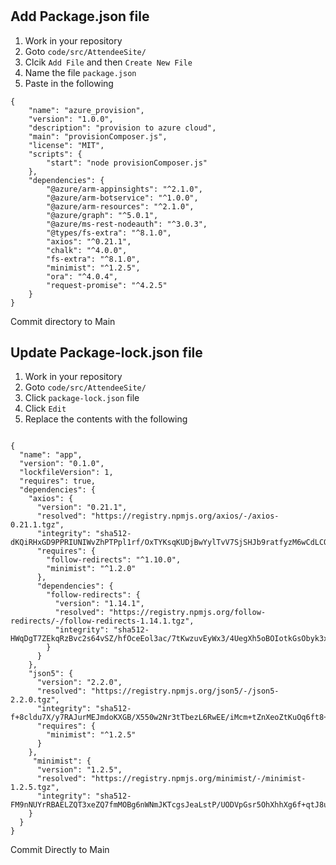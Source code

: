 #

## Add Package.json file
1. Work in your repository
2. Goto `code/src/AttendeeSite/`
3. Clcik `Add File` and then `Create New File`
4. Name the file `package.json`
5. Paste in the following
```
{
    "name": "azure_provision",
    "version": "1.0.0",
    "description": "provision to azure cloud",
    "main": "provisionComposer.js",
    "license": "MIT",
    "scripts": {
        "start": "node provisionComposer.js"
    },
    "dependencies": {
        "@azure/arm-appinsights": "^2.1.0",
        "@azure/arm-botservice": "^1.0.0",
        "@azure/arm-resources": "^2.1.0",
        "@azure/graph": "^5.0.1",
        "@azure/ms-rest-nodeauth": "^3.0.3",
        "@types/fs-extra": "^8.1.0",
        "axios": "^0.21.1",
        "chalk": "^4.0.0",
        "fs-extra": "^8.1.0",
        "minimist": "^1.2.5",
        "ora": "^4.0.4",
        "request-promise": "^4.2.5"
    }
}
```
Commit directory to Main

## Update Package-lock.json file
1. Work in your repository
2. Goto `code/src/AttendeeSite/`
3. Click `package-lock.json` file
4. Click `Edit`
5. Replace the contents with the following
```

{
  "name": "app",
  "version": "0.1.0",
  "lockfileVersion": 1,
  "requires": true,
  "dependencies": {
    "axios": {
      "version": "0.21.1",
      "resolved": "https://registry.npmjs.org/axios/-/axios-0.21.1.tgz",
      "integrity": "sha512-dKQiRHxGD9PPRIUNIWvZhPTPpl1rf/OxTYKsqKUDjBwYylTvV7SjSHJb9ratfyzM6wCdLCOYLzs73qpg5c4iGA==",
      "requires": {
        "follow-redirects": "^1.10.0",
        "minimist": "^1.2.0"
      },
      "dependencies": {
        "follow-redirects": {
          "version": "1.14.1",
          "resolved": "https://registry.npmjs.org/follow-redirects/-/follow-redirects-1.14.1.tgz",
          "integrity": "sha512-HWqDgT7ZEkqRzBvc2s64vSZ/hfOceEol3ac/7tKwzuvEyWx3/4UegXh5oBOIotkGsObyk3xznnSRVADBgWSQVg=="
        }
      }
    },
    "json5": {
      "version": "2.2.0",
      "resolved": "https://registry.npmjs.org/json5/-/json5-2.2.0.tgz",
      "integrity": "sha512-f+8cldu7X/y7RAJurMEJmdoKXGB/X550w2Nr3tTbezL6RwEE/iMcm+tZnXeoZtKuOq6ft8+CqzEkrIgx1fPoQA==",
      "requires": {
        "minimist": "^1.2.5"
      }
    },
     "minimist": {
      "version": "1.2.5",
      "resolved": "https://registry.npmjs.org/minimist/-/minimist-1.2.5.tgz",
      "integrity": "sha512-FM9nNUYrRBAELZQT3xeZQ7fmMOBg6nWNmJKTcgsJeaLstP/UODVpGsr5OhXhhXg6f+qtJ8uiZ+PUxkDWcgIXLw=="
    }
  }
}
```
Commit Directly to Main
